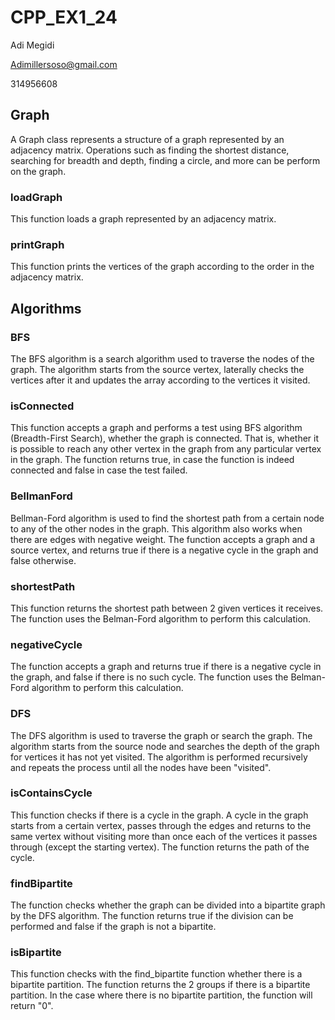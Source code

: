 # CPP_EX1_24

Adi Megidi

Adimillersoso@gmail.com

314956608

## Graph
A Graph class represents a structure of a graph represented by an adjacency matrix.
Operations such as finding the shortest distance, searching for breadth and depth, finding a circle, and more can be perform on the graph.

### loadGraph
This function loads a graph represented by an adjacency matrix.

### printGraph
This function prints the vertices of the graph according to the order in the adjacency matrix.


## Algorithms

### BFS
The BFS algorithm is a search algorithm used to traverse the nodes of the graph. 
The algorithm starts from the source vertex, laterally checks the vertices after it and updates the array according to the vertices it visited.

### isConnected
This function accepts a graph and performs a test using BFS algorithm (Breadth-First Search), whether the graph is connected.
That is, whether it is possible to reach any other vertex in the graph from any particular vertex in the graph.
The function returns true, in case the function is indeed connected and false in case the test failed.

### BellmanFord
Bellman-Ford algorithm is used to find the shortest path from a certain node to any of the other nodes in the graph.
This algorithm also works when there are edges with negative weight.
The function accepts a graph and a source vertex, and returns true if there is a negative cycle in the graph and false otherwise.

### shortestPath
This function returns the shortest path between 2 given vertices it receives.
The function uses the Belman-Ford algorithm to perform this calculation.

### negativeCycle
The function accepts a graph and returns true if there is a negative cycle in the graph, and false if there is no such cycle.
The function uses the Belman-Ford algorithm to perform this calculation.

### DFS
The DFS algorithm is used to traverse the graph or search the graph. 
The algorithm starts from the source node and searches the depth of the graph for vertices it has not yet visited.
The algorithm is performed recursively and repeats the process until all the nodes have been "visited".

### isContainsCycle
This function checks if there is a cycle in the graph.
A cycle in the graph starts from a certain vertex, passes through the edges and returns to the same vertex without visiting more than once each of the vertices it passes through (except the starting vertex).
The function returns the path of the cycle.

### findBipartite
The function checks whether the graph can be divided into a bipartite graph by the DFS algorithm.
The function returns true if the division can be performed and false if the graph is not a bipartite.

### isBipartite
This function checks with the find_bipartite function whether there is a bipartite partition. 
The function returns the 2 groups if there is a bipartite partition. 
In the case where there is no bipartite partition, the function will return "0".

